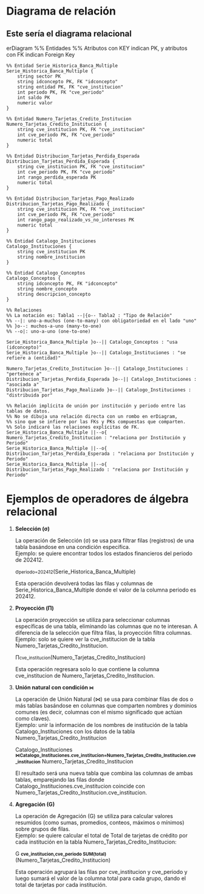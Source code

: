 # Diagrama de relación

## Este sería el diagrama relacional

erDiagram
    %% Entidades
    %% Atributos con KEY indican PK, y atributos con FK indican Foreign Key

    %% Entidad Serie_Historica_Banca_Multiple
    Serie_Historica_Banca_Multiple {
        string sector PK
        string idconcepto PK, FK "idconcepto"
        string entidad PK, FK "cve_institucion"
        int periodo PK, FK "cve_periodo"
        int saldo PK
        numeric valor
    }

    %% Entidad Numero_Tarjetas_Credito_Institucion
    Numero_Tarjetas_Credito_Institucion {
        string cve_institucion PK, FK "cve_institucion"
        int cve_periodo PK, FK "cve_periodo"
        numeric total
    }

    %% Entidad Distribucion_Tarjetas_Perdida_Esperada
    Distribucion_Tarjetas_Perdida_Esperada {
        string cve_institucion PK, FK "cve_institucion"
        int cve_periodo PK, FK "cve_periodo"
        int rango_perdida_esperada PK
        numeric total
    }

    %% Entidad Distribucion_Tarjetas_Pago_Realizado
    Distribucion_Tarjetas_Pago_Realizado {
        string cve_institucion PK, FK "cve_institucion"
        int cve_periodo PK, FK "cve_periodo"
        int rango_pago_realizado_vs_no_intereses PK
        numeric total
    }

    %% Entidad Catalogo_Instituciones
    Catalogo_Instituciones {
        string cve_institucion PK
        string nombre_institucion
    }

    %% Entidad Catalogo_Conceptos
    Catalogo_Conceptos {
        string idconcepto PK, FK "idconcepto"
        string nombre_concepto
        string descripcion_concepto
    }

    %% Relaciones
    %% La notación es: Tabla1 --|{o-- Tabla2 : "Tipo de Relación"
    %% --|: uno-a-muchos (one-to-many) con obligatoriedad en el lado "uno"
    %% }o--: muchos-a-uno (many-to-one)
    %% --o|: uno-a-uno (one-to-one)

    Serie_Historica_Banca_Multiple }o--|| Catalogo_Conceptos : "usa (idconcepto)"
    Serie_Historica_Banca_Multiple }o--|| Catalogo_Instituciones : "se refiere a (entidad)"

    Numero_Tarjetas_Credito_Institucion }o--|| Catalogo_Instituciones : "pertenece a"
    Distribucion_Tarjetas_Perdida_Esperada }o--|| Catalogo_Instituciones : "asociada a"
    Distribucion_Tarjetas_Pago_Realizado }o--|| Catalogo_Instituciones : "distribuida por"

    %% Relación implícita de unión por institución y periodo entre las tablas de datos.
    %% No se dibuja una relación directa con un rombo en erDiagram,
    %% sino que se infiere por las FKs y PKs compuestas que comparten.
    %% Solo indicaré las relaciones explícitas de FK.
    Serie_Historica_Banca_Multiple ||--o{ Numero_Tarjetas_Credito_Institucion : "relaciona por Institución y Periodo"
    Serie_Historica_Banca_Multiple ||--o{ Distribucion_Tarjetas_Perdida_Esperada : "relaciona por Institución y Periodo"
    Serie_Historica_Banca_Multiple ||--o{ Distribucion_Tarjetas_Pago_Realizado : "relaciona por Institución y Periodo"

# Ejemplos de operadores de álgebra relacional


1. **Selección (σ)**

    La operación de Selección (σ) se usa para filtrar filas (registros) de una tabla basándose en una condición específica.<br>
    Ejemplo: se quiere encontrar todos los estados financieros del periodo de 202412.

    σ<small>periodo=202412</small>(Serie_Historica_Banca_Multiple)

    Esta operación devolverá todas las filas y columnas de Serie_Historica_Banca_Multiple donde el valor de la columna periodo es 202412.

2. **Proyección (Π)**

    La operación proyección se utiliza para seleccionar columnas específicas de una tabla, eliminando las columnas que no te interesan. A diferencia de la selección que filtra filas, la proyección filtra columnas. <br>
    Ejemplo: solo se quiere ver la cve_institucion de la tabla Numero_Tarjetas_Credito_Institucion.

    Π<small>cve_institucion</small>(Numero_Tarjetas_Credito_Institucion)

    
    Esta operación regresara solo lo que contiene la columna cve_institucion de Numero_Tarjetas_Credito_Institucion.

3. **Unión natural con condición <small>⋈</small>**

    La operación de Unión Natural (⋈) se usa para combinar filas de dos o más tablas basándose en columnas que comparten nombres y dominios comunes (es decir, columnas con el mismo significado que actúan como claves). <br>
    Ejemplo: unir la información de los nombres de institución de la tabla  Catalogo_Instituciones con los datos de la tabla Numero_Tarjetas_Credito_Institucion
    
    Catalogo_Instituciones <small>**⋈Catalogo_Instituciones.cve_institucion=Numero_Tarjetas_Credito_Institucion.cve_institucion**</small> Numero_Tarjetas_Credito_Institucion

    El resultado será una nueva tabla que combina las columnas de ambas tablas, emparejando las filas donde Catalogo_Instituciones.cve_institucion coincide con Numero_Tarjetas_Credito_Institucion.cve_institucion.

4. **Agregación (G)**

    La operación de Agregación (G) se utiliza para calcular valores resumidos (como sumas, promedios, conteos, máximos o mínimos) sobre grupos de filas.<br>
    Ejemplo: se quiere calcular el total de Total de tarjetas de crédito por cada institución en la tabla Numero_Tarjetas_Credito_Institucion:

     G <small>**cve_institucion,cve_periodo SUM(total)**</small>(Numero_Tarjetas_Credito_Institucion)
    
    Esta operación agrupará las filas por cve_institucion y cve_periodo y luego sumará el valor de la columna total para cada grupo, dando el total de tarjetas por cada institución.

